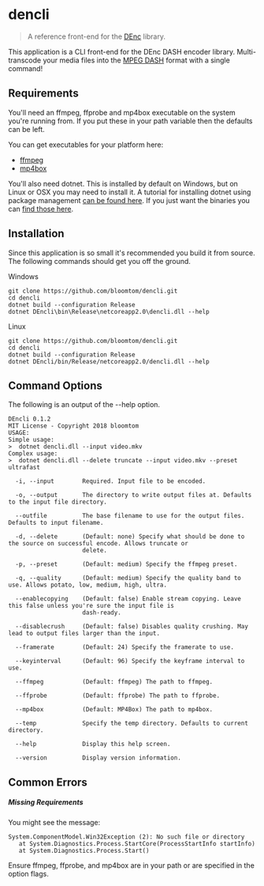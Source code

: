 # dencli
>A reference front-end for the [DEnc](https://github.com/bloomtom/DEnc) library.

This application is a CLI front-end for the DEnc DASH encoder library. Multi-transcode your media files into the [MPEG DASH](https://en.wikipedia.org/wiki/Dynamic_Adaptive_Streaming_over_HTTP) format with a single command!


## Requirements
You'll need an ffmpeg, ffprobe and mp4box executable on the system you're running from. If you put these in your path variable then the defaults can be left.

You can get executables for your platform here:
 - [ffmpeg](https://ffmpeg.org/)
 - [mp4box](https://gpac.wp.imt.fr/downloads/)

You'll also need dotnet. This is installed by default on Windows, but on Linux or OSX you may need to install it.
A tutorial for installing dotnet using package management [can be found here](https://www.microsoft.com/net/learn/get-started-with-dotnet-tutorial). If you just want the binaries you can [find those here](https://www.microsoft.com/net/download/dotnet-core/2.1).

## Installation
Since this application is so small it's recommended you build it from source. The following commands should get you off the ground.

Windows
```
git clone https://github.com/bloomtom/dencli.git
cd dencli
dotnet build --configuration Release
dotnet DEncli\bin\Release\netcoreapp2.0\dencli.dll --help
```
Linux
```
git clone https://github.com/bloomtom/dencli.git
cd dencli
dotnet build --configuration Release
dotnet DEncli/bin/Release/netcoreapp2.0/dencli.dll --help
```

## Command Options
The following is an output of the --help option.
```
DEncli 0.1.2
MIT License - Copyright 2018 bloomtom
USAGE:
Simple usage:
>  dotnet dencli.dll --input video.mkv
Complex usage:
>  dotnet dencli.dll --delete truncate --input video.mkv --preset ultrafast

  -i, --input        Required. Input file to be encoded.

  -o, --output       The directory to write output files at. Defaults to the input file directory.

  --outfile          The base filename to use for the output files. Defaults to input filename.

  -d, --delete       (Default: none) Specify what should be done to the source on successful encode. Allows truncate or
                     delete.

  -p, --preset       (Default: medium) Specify the ffmpeg preset.

  -q, --quality      (Default: medium) Specify the quality band to use. Allows potato, low, medium, high, ultra.

  --enablecopying    (Default: false) Enable stream copying. Leave this false unless you're sure the input file is
                     dash-ready.

  --disablecrush     (Default: false) Disables quality crushing. May lead to output files larger than the input.

  --framerate        (Default: 24) Specify the framerate to use.

  --keyinterval      (Default: 96) Specify the keyframe interval to use.

  --ffmpeg           (Default: ffmpeg) The path to ffmpeg.

  --ffprobe          (Default: ffprobe) The path to ffprobe.

  --mp4box           (Default: MP4Box) The path to mp4box.

  --temp             Specify the temp directory. Defaults to current directory.

  --help             Display this help screen.

  --version          Display version information.
```

## Common Errors

##### Missing Requirements
You might see the message:
```
System.ComponentModel.Win32Exception (2): No such file or directory
   at System.Diagnostics.Process.StartCore(ProcessStartInfo startInfo)
   at System.Diagnostics.Process.Start()
```
Ensure ffmpeg, ffprobe, and mp4box are in your path or are specified in the option flags.
